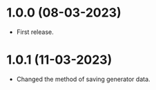 # 1.0.0 (08-03-2023)

* First release.

# 1.0.1 (11-03-2023)

* Changed the method of saving generator data.